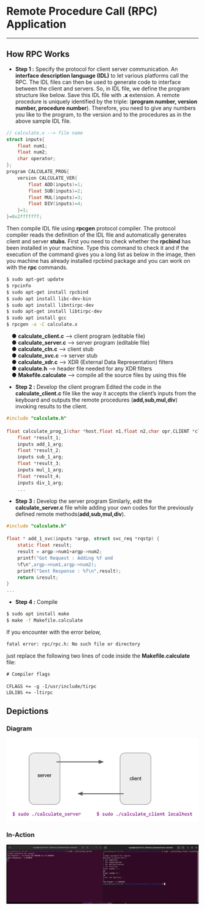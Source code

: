 # Remote Procedure Call (RPC) Application
---
## How RPC Works
- **Step 1 :** Specify the protocol for client server communication.
An **interface description language (IDL)** to let various platforms call the RPC. The IDL files can then be used to generate code to interface between the client and servers. So, in IDL file, we define the program structure like below. Save this IDL file with **.x** extension.
A remote procedure is uniquely identified by the triple: (**program number, version number, procedure number**). Therefore, you need to give any numbers you like to the program, to the version and to the procedures as in the above sample IDL file.
```c
// calculate.x --> file name
struct inputs{
    float num1;
    float num2;
    char operator;
};
program CALCULATE_PROG{
    version CALCULATE_VER{
        float ADD(inputs)=1;
        float SUB(inputs)=2;
        float MUL(inputs)=3;
        float DIV(inputs)=4;
    }=1;
}=0x2fffffff;
```
Then compile IDL file using **rpcgen** protocol compiler. The protocol compiler reads the definition of the IDL file and automatically generates client and server **stubs**. First you need to check whether the **rpcbind** has been installed in your machine. Type this command to check it and if the execution of the command gives you a long list as below in the image, then you machine has already installed rpcbind package and you can work on with the **rpc** commands.
```bash
$ sudo apt-get update
$ rpcinfo
$ sudo apt-get install rpcbind
$ sudo apt install libc-dev-bin
$ sudo apt install libntirpc-dev
$ sudo apt-get install libtirpc-dev
$ sudo apt install gcc
$ rpcgen -a -C calculate.x
```
&emsp;● **calculate_client.c** —-> client program (editable file)\
&emsp;● **calculate_server.c** —> server program (editable file)\
&emsp;● **calculate_cln.c** —> client stub\
&emsp;● **calculate_svc.c** —> server stub\
&emsp;● **calculate_xdr.c** —> XDR (External Data Representation) filters\
&emsp;● **calculate.h** —> header file needed for any XDR filters\
&emsp;● **Makefile.calculate** —> compile all the source files by using this file

- **Step 2 :** Develop the client program
Edited the code in the **calculate_client.c** file like the way it accepts the client’s inputs from the keyboard and outputs the remote procedures (**add,sub,mul,div**) invoking results to the client.
```c
#include "calculate.h"

float calculate_prog_1(char *host,float n1,float n2,char opr,CLIENT *clnt) {
    float *result_1;
    inputs add_1_arg;
    float *result_2;
    inputs sub_1_arg;
    float *result_3;
    inputs mul_1_arg;
    float *result_4;
    inputs div_1_arg;
    ...
```

- **Step 3 :** Develop the server program
Similarly, edit the **calculate_server.c** file while adding your own codes for the previously defined remote methods(**add,sub,mul,div**).
```c
#include "calculate.h"

float * add_1_svc(inputs *argp, struct svc_req *rqstp) {
    static float result;
    result = argp->num1+argp->num2;
    printf("Got Request : Adding %f and
    %f\n",argp->num1,argp->num2);
    printf("Sent Response : %f\n",result);
    return &result;
}
...
```

- **Step 4 :** Compile
```bash
$ sudo apt install make
$ make -f Makefile.calculate
```
If you encounter with the error below,
```bash
fatal error: rpc/rpc.h: No such file or directory
```
just replace the following two lines of code inside the **Makefile.calculate** file:
```
# Compiler flags 

CFLAGS += -g -I/usr/include/tirpc
LDLIBS += -ltirpc
```
## Depictions
### Diagram
![](assets/depiction-diagram.png)
### In-Action
![](assets/depiction-in-action.png)